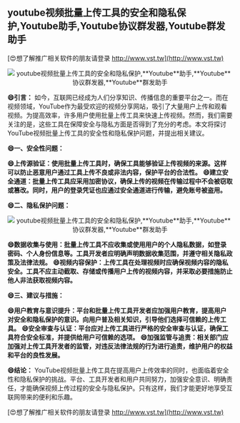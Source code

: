 ## **youtube视频批量上传工具的安全和隐私保护,**Youtube**助手,**Youtube**协议群发器,**Youtube**群发助手**

[😍想了解推广相关软件的朋友请登录 http://www.vst.tw](http://www.vst.tw)

 <center><img src="https://vst.tw/MP4/tuiguang/png/4.png" alt="youtube视频批量上传工具的安全和隐私保护,**Youtube**助手,**Youtube**协议群发器,**Youtube**群发助手"></center>

**😄引言：**
如今，互联网已经成为人们分享知识、传播信息的重要平台之一。而在视频领域，YouTube作为最受欢迎的视频分享网站，吸引了大量用户上传和观看视频。为提高效率，许多用户使用批量上传工具来快速上传视频。然而，我们需要关注的是，这些工具在保障安全与隐私方面是否得到了充分的考虑。本文将探讨YouTube视频批量上传工具的安全性和隐私保护问题，并提出相关建议。

**😄一、安全性问题：**

**😄上传源验证：使用批量上传工具时，确保工具能够验证上传视频的来源。这样可以防止恶意用户通过工具上传不良或非法内容，保护平台的合法性。**
**😄建立安全通道：批量上传工具应采用加密协议，确保上传的视频在传输过程中不会被窃取或篡改。同时，用户的登录凭证也应通过安全通道进行传输，避免账号被盗用。**

**😄二、隐私保护问题：**

 <center><img src="https://vst.tw/MP4/tuiguang/png/4.png" alt="youtube视频批量上传工具的安全和隐私保护,**Youtube**助手,**Youtube**协议群发器,**Youtube**群发助手"></center>

**😄数据收集与使用：批量上传工具不应收集或使用用户的个人隐私数据，如登录密码、个人身份信息等。工具开发者应明确声明数据收集范围，并遵守相关隐私政策及法律法规。**
**😄视频内容保护：上传工具在处理视频时应确保视频内容的隐私安全。工具不应主动截取、存储或传播用户上传的视频内容，并采取必要措施防止他人非法获取视频内容。**

**😄三、建议与措施：**

**😄用户教育与意识提升：平台和批量上传工具开发者应加强用户教育，提高用户对安全和隐私保护的意识。向用户普及相关知识，引导他们选择可信赖的上传工具。**
**😄安全审查与认证：平台应对上传工具进行严格的安全审查与认证，确保工具符合安全标准，并提供给用户可信赖的选项。**
**😄加强监管与追责：相关部门应加强对上传工具开发者的监管，对违反法律法规的行为进行追责，维护用户的权益和平台的良性发展。**

**😄结论：**
YouTube视频批量上传工具在提高用户上传效率的同时，也面临着安全性和隐私保护的挑战。平台、工具开发者和用户共同努力，加强安全意识、明确责任，才能确保视频上传过程的安全与隐私保护。只有这样，我们才能更好地享受互联网带来的便利和乐趣。

[😍想了解推广相关软件的朋友请登录 http://www.vst.tw](http://www.vst.tw)



